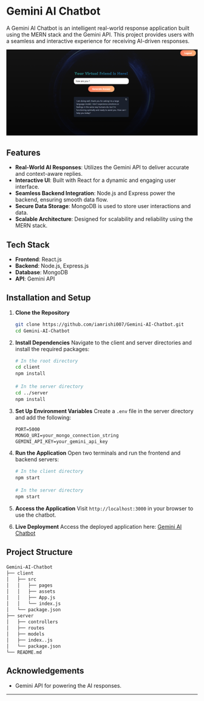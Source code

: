 # Gemini AI Chatbot

A Gemini AI Chatbot is an intelligent real-world response application built using the MERN stack and the Gemini API. This project provides users with a seamless and interactive experience for receiving AI-driven responses.

![Gemini AI Chatbot Screenshot](https://github.com/iamrishi007/Gemini-AI-Chatbot/blob/main/client/src/assets/Screenshot%202025-01-25%20191422.png)

## Features
- **Real-World AI Responses**: Utilizes the Gemini API to deliver accurate and context-aware replies.
- **Interactive UI**: Built with React for a dynamic and engaging user interface.
- **Seamless Backend Integration**: Node.js and Express power the backend, ensuring smooth data flow.
- **Secure Data Storage**: MongoDB is used to store user interactions and data.
- **Scalable Architecture**: Designed for scalability and reliability using the MERN stack.

## Tech Stack
- **Frontend**: React.js
- **Backend**: Node.js, Express.js
- **Database**: MongoDB
- **API**: Gemini API

## Installation and Setup

1. **Clone the Repository**
   ```bash
   git clone https://github.com/iamrishi007/Gemini-AI-Chatbot.git
   cd Gemini-AI-Chatbot
   ```

2. **Install Dependencies**
   Navigate to the client and server directories and install the required packages:
   ```bash
   # In the root directory
   cd client
   npm install

   # In the server directory
   cd ../server
   npm install
   ```

3. **Set Up Environment Variables**
   Create a `.env` file in the server directory and add the following:
   ```env
   PORT=5000
   MONGO_URI=your_mongo_connection_string
   GEMINI_API_KEY=your_gemini_api_key
   ```

4. **Run the Application**
   Open two terminals and run the frontend and backend servers:
   ```bash
   # In the client directory
   npm start

   # In the server directory
   npm start
   ```

5. **Access the Application**
   Visit `http://localhost:3000` in your browser to use the chatbot.

6. **Live Deployment**
   Access the deployed application here: [Gemini AI Chatbot](https://teal-bienenstitch-4ec3d1.netlify.app/)

## Project Structure
```
Gemini-AI-Chatbot
├── client
│   ├── src
│   │   ├── pages
│   │   ├── assets
│   │   ├── App.js
│   │   └── index.js
│   └── package.json
├── server
│   ├── controllers
│   ├── routes
│   ├── models
│   ├── index..js
│   └── package.json
└── README.md
```

## Acknowledgements
- Gemini API for powering the AI responses.
---
